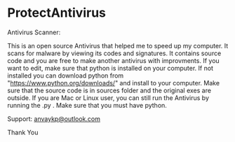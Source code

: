 # ProtectAntivirus
Antivirus Scanner:

This is an open source Antivirus that helped me to speed up my computer. It scans for malware by viewing its codes and signatures. It contains source code and you are free to make another antivirus with improvments. If you want to edit, make sure that python is installed on your computer. If not installed you can download python from "https://www.python.org/downloads/" and install to your computer. Make sure that the source code is in sources folder and the original exes are outside. If you are Mac or Linux user, you can still run the Antivirus by running the .py . Make sure that you must have python.

Support: anvaykp@outlook.com

Thank You
